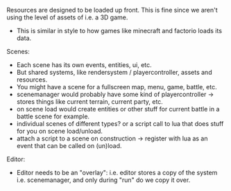 Resources are designed to be loaded up front. This is fine since we aren't using the level of assets of i.e. a 3D game.
- This is similar in style to how games like minecraft and factorio loads its data.

Scenes:
- Each scene has its own events, entities, ui, etc.
- But shared systems, like rendersystem / playercontroller, assets and resources.
- You might have a scene for a fullscreen map, menu, game, battle, etc.
- scenemanager would probably have some kind of playercontroller -> stores things like current terrain, current party, etc.
- on scene load would create entities or other stuff for current battle in a battle scene for example.
- individual scenes of different types? or a script call to lua that does stuff for you on scene load/unload.
- attach a script to a scene on construction -> register with lua as an event that can be called on (un)load.

Editor:
- Editor needs to be an "overlay": i.e. editor stores a copy of the system i.e. scenemanager, and only during "run" do we copy it over.